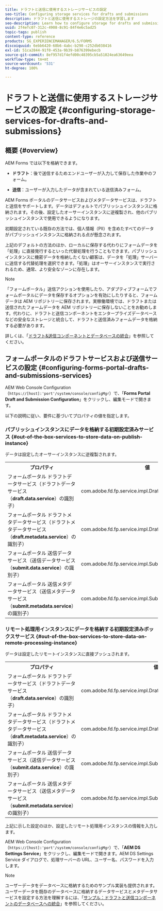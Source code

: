 ```yaml
---
title: ドラフトと送信に使用するストレージサービスの設定
seo-title: Configuring storage services for drafts and submissions
description: ドラフトと送信に使用するストレージの設定方法を学習します
seo-description: Learn how to configure storage for drafts and submissions
uuid: 2f4efc07-312c-4908-8c91-84f4e6c5ad25
topic-tags: publish
content-type: reference
products: SG_EXPERIENCEMANAGER/6.5/FORMS
discoiquuid: 6ebb6420-68b6-4abc-b298-c252db038416
exl-id: 51ca2844-91f0-453a-9b39-b876399ebecb
source-git-commit: 8ef957d1f4efd00c48395cb5a51024ea63649eea
workflow-type: tm+mt
source-wordcount: '531'
ht-degree: 100%

---
```


# ドラフトと送信に使用するストレージサービスの設定 {#configuring-storage-services-for-drafts-and-submissions}

## 概要 {#overview}

AEM Forms では以下を格納できます。

* **ドラフト**：後で送信するためエンドユーザーが入力して保存した作業中のフォーム。

* **送信**：ユーザーが入力したデータが含まれている送信済みフォーム。

AEM Forms ポータルのデータサービスおよびメタデータサービスは、ドラフトと送信をサポートします。データはデフォルトでパブリッシュインスタンスに格納されます。その後、設定したオーサーインスタンスに逆複製され、他のパブリッシュインスタンスで使用できるようになります。

初期設定されている既存の方法では、個人情報（PII）を含めたすべてのデータがパブリッシュインスタンスに格納される点が懸念されます。

上記のデフォルトの方法のほか、ローカルに保存する代わりにフォームデータを「処理」に直接発行するといった代替処理を行うこともできます。パブリッシュインスタンスに機密データを格納したくない顧客は、データを「処理」サーバーに送信する代替処理を選択できます。「処理」はオーサーインスタンスで実行されるため、通常、より安全なゾーンに存在します。

>[!NOTE]
>
>「フォームポータル」送信アクションを使用したり、アダプティブフォームでフォームポータルにデータを保存するオプションを有効にしたりすると、フォームデータは AEM リポジトリーに保存されます。実稼働環境では、ドラフトまたは送信されたフォームデータを AEM リポジトリーに保存しないことをお勧めします。代わりに、ドラフトと送信コンポーネントをエンタープライズデータベースなどの安全なストレージと統合して、ドラフトと送信済みフォームデータを格納する必要があります。
>
>詳しくは、「[ドラフト&amp;送信コンポーネントとデータベースの統合](/help/forms/using/integrate-draft-submission-database.md)」を参照してください。

## フォームポータルのドラフトサービスおよび送信サービスの設定 {#configuring-forms-portal-drafts-and-submissions-services}

AEM Web Console Configuration（`https://[host]:'port'/system/console/configMgr`）で、「**Forms Portal Draft and Submission Configuration**」をクリックし、編集モードで開きます。

以下の説明に従い、要件に基づいてプロパティの値を指定します。

### パブリッシュインスタンスにデータを格納する初期設定済みサービス {#out-of-the-box-services-to-store-data-on-publish-instance}

データは設定したオーサーインスタンスに逆複製されます。

<table>
 <tbody>
  <tr>
   <th>プロパティ</th>
   <th>値</th>
  </tr>
  <tr>
   <td>フォームポータル ドラフトデータサービス（ドラフトデータサービス（<strong>draft.data.service</strong>）の識別子）</td>
   <td>com.adobe.fd.fp.service.impl.DraftDataServiceImpl<br /> </td>
  </tr>
  <tr>
   <td>フォームポータル ドラフトメタデータサービス（ドラフトメタデータサービス（<strong>draft.metadata.service</strong>）の識別子）</td>
   <td>com.adobe.fd.fp.service.impl.DraftMetadataServiceImpl<br /> </td>
  </tr>
  <tr>
   <td>フォームポータル 送信データサービス（送信データサービス（<strong>submit.data.service</strong>）の識別子）</td>
   <td>com.adobe.fd.fp.service.impl.SubmitDataServiceImpl<br /> </td>
  </tr>
  <tr>
   <td>フォームポータル 送信メタデータサービス（送信メタデータサービス（<strong>submit.metadata.service</strong>）の識別子）</td>
   <td>com.adobe.fd.fp.service.impl.SubmitMetadataServiceImpl<br /> </td>
  </tr>
 </tbody>
</table>

### リモート処理用インスタンスにデータを格納する初期設定済みボックスサービス {#out-of-the-box-services-to-store-data-on-remote-processing-instance}

データは設定したリモートインスタンスに直接プッシュされます。

<table>
 <tbody>
  <tr>
   <th>プロパティ</th>
   <th>値</th>
  </tr>
  <tr>
   <td>フォームポータル ドラフトデータサービス（ドラフトデータサービス（<strong>draft.data.service</strong>）の識別子）</td>
   <td>com.adobe.fd.fp.service.impl.DraftDataServiceRemoteImpl<br /> </td>
  </tr>
  <tr>
   <td>フォームポータル ドラフトメタデータサービス（ドラフトメタデータサービス（<strong>draft.metadata.service</strong>）の識別子）</td>
   <td>com.adobe.fd.fp.service.impl.DraftMetadataServiceRemoteImpl<br /> </td>
  </tr>
  <tr>
   <td>フォームポータル 送信データサービス（送信データサービス（<strong>submit.data.service</strong>）の識別子）</td>
   <td>com.adobe.fd.fp.service.impl.SubmitDataServiceRemoteImpl<br /> </td>
  </tr>
  <tr>
   <td>フォームポータル 送信メタデータサービス（送信メタデータサービス（<strong>submit.metadata.service</strong>）の識別子）</td>
   <td>com.adobe.fd.fp.service.impl.SubmitMetadataServiceRemoteImpl<br /> </td>
  </tr>
 </tbody>
</table>

上記に示した設定のほか、設定したリモート処理用インスタンスの情報を入力します。

AEM Web Console Configuration（`https://[host]:'port'/system/console/configMgr`）で、「**AEM DS Settings Service**」をクリックし、編集モードで開きます。AEM DS Settings Service ダイアログで、処理サーバーの URL、ユーザー名、パスワードを入力します。

>[!NOTE]
>
>ユーザーデータをデータベースに格納するためのサンプル実装も提供されます。ユーザーデータを既存のデータベースに格納するデータサービスとメタデータサービスを設定する方法を理解するには、「[サンプル：ドラフトと送信コンポーネントのデータベースへの統合](/help/forms/using/integrate-draft-submission-database.md)」を参照してください。
